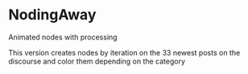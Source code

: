 # NodingAway
Animated nodes with processing

This version creates nodes by iteration on the 33 newest posts on the discourse and color them depending on the category

